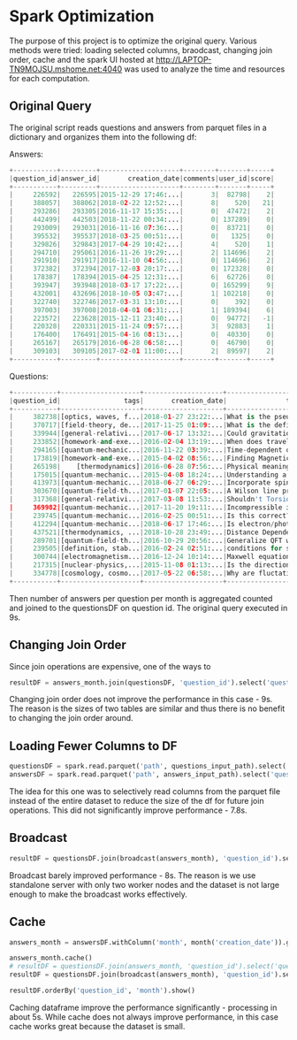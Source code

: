 # Spark Optimization 
The purpose of this project is to optimize the original query. Various methods were tried: loading selected columns, braodcast, changing join order, cache and the spark UI hosted at http://LAPTOP-TN9MOJSU.mshome.net:4040 was used to analyze the time and resources for each computation. 

## Original Query

The original script reads questions and answers from parquet files in a dictionary and organizes them into the following df: 

Answers: 
```python 
+-----------+---------+--------------------+--------+-------+-----+
|question_id|answer_id|       creation_date|comments|user_id|score|
+-----------+---------+--------------------+--------+-------+-----+
|     226592|   226595|2015-12-29 17:46:...|       3|  82798|    2|
|     388057|   388062|2018-02-22 12:52:...|       8|    520|   21|
|     293286|   293305|2016-11-17 15:35:...|       0|  47472|    2|
|     442499|   442503|2018-11-22 00:34:...|       0| 137289|    0|
|     293009|   293031|2016-11-16 07:36:...|       0|  83721|    0|
|     395532|   395537|2018-03-25 00:51:...|       0|   1325|    0|
|     329826|   329843|2017-04-29 10:42:...|       4|    520|    1|
|     294710|   295061|2016-11-26 19:29:...|       2| 114696|    2|
|     291910|   291917|2016-11-10 04:56:...|       0| 114696|    2|
|     372382|   372394|2017-12-03 20:17:...|       0| 172328|    0|
|     178387|   178394|2015-04-25 12:31:...|       6|  62726|    0|
|     393947|   393948|2018-03-17 17:22:...|       0| 165299|    9|
|     432001|   432696|2018-10-05 03:47:...|       1| 102218|    0|
|     322740|   322746|2017-03-31 13:10:...|       0|    392|    0|
|     397003|   397008|2018-04-01 06:31:...|       1| 189394|    6|
|     223572|   223628|2015-12-11 23:40:...|       0|  94772|   -1|
|     220328|   220331|2015-11-24 09:57:...|       3|  92883|    1|
|     176400|   176491|2015-04-16 08:13:...|       0|  40330|    0|
|     265167|   265179|2016-06-28 06:58:...|       0|  46790|    0|
|     309103|   309105|2017-02-01 11:00:...|       2|  89597|    2|
+-----------+---------+--------------------+--------+-------+-----+
```
Questions: 

```python 
+-----------+--------------------+--------------------+--------------------+------------------+--------+-------+-----+
|question_id|                tags|       creation_date|               title|accepted_answer_id|comments|user_id|views|
+-----------+--------------------+--------------------+--------------------+------------------+--------+-------+-----+
|     382738|[optics, waves, f...|2018-01-27 23:22:...|What is the pseud...|            382772|       0|  76347|   32|
|     370717|[field-theory, de...|2017-11-25 01:09:...|What is the defin...|              null|       1|  75085|   82|
|     339944|[general-relativi...|2017-06-17 13:32:...|Could gravitation...|              null|      13| 116137|  333|
|     233852|[homework-and-exe...|2016-02-04 13:19:...|When does travell...|              null|       9|  95831|  185|
|     294165|[quantum-mechanic...|2016-11-22 03:39:...|Time-dependent qu...|              null|       1| 118807|   56|
|     173819|[homework-and-exe...|2015-04-02 08:56:...|Finding Magnetic ...|              null|       5|  76767| 3709|
|     265198|    [thermodynamics]|2016-06-28 07:56:...|Physical meaning ...|              null|       2|  65035| 1211|
|     175015|[quantum-mechanic...|2015-04-08 18:24:...|Understanding a m...|              null|       1|  76155|  326|
|     413973|[quantum-mechanic...|2018-06-27 06:29:...|Incorporate spino...|              null|       3| 167682|   81|
|     303670|[quantum-field-th...|2017-01-07 22:05:...|A Wilson line pro...|              null|       0| 101968|  184|
|     317368|[general-relativi...|2017-03-08 11:53:...|Shouldn't Torsion...|              null|       0|  20427|  305|
|     369982|[quantum-mechanic...|2017-11-20 19:11:...|Incompressible in...|              null|       4| 124864|   83|
|     239745|[quantum-mechanic...|2016-02-25 00:51:...|Is this correct? ...|            239773|       2|  89821|   78|
|     412294|[quantum-mechanic...|2018-06-17 17:46:...|Is electron/photo...|              null|       0|    605|   61|
|     437521|[thermodynamics, ...|2018-10-28 23:49:...|Distance Dependen...|              null|       2| 211152|   19|
|     289701|[quantum-field-th...|2016-10-29 20:56:...|Generalize QFT wi...|              null|       4|  31922|   49|
|     239505|[definition, stab...|2016-02-24 02:51:...|conditions for so...|              null|       3| 102021|  121|
|     300744|[electromagnetism...|2016-12-24 10:14:...|Maxwell equations...|            300749|       0| 112190|  171|
|     217315|[nuclear-physics,...|2015-11-08 01:13:...|Is the direction ...|              null|       1|  60150| 1749|
|     334778|[cosmology, cosmo...|2017-05-22 06:58:...|Why are fluctatio...|            334791|       3| 109312|  110|
+-----------+--------------------+--------------------+--------------------+------------------+--------+-------+-----+
```
Then number of answers per question per month is aggregated counted and joined to the questionsDF on question id. 
The original query executed in 9s. 

## Changing Join Order 
Since join operations are expensive, one of the ways to 
```python
resultDF = answers_month.join(questionsDF, 'question_id').select('question_id', 'creation_date', 'title', 'month', 'cnt')
```
Changing join order does not improve the performance in this case - 9s. The reason is the sizes of two tables are similar and thus there is no benefit to changing the join order around. 

## Loading Fewer Columns to DF 
```python
questionsDF = spark.read.parquet('path', questions_input_path).select('question_id','creation_date','title')
answersDF = spark.read.parquet('path', answers_input_path).select('question_id','answer_id','creation_date')
```
The idea for this one was to selectively read columns from the parquet file instead of the entire dataset to reduce the size of the df for future join operations. This did not significantly improve performance - 7.8s. 

## Broadcast 
```python
resultDF = questionsDF.join(broadcast(answers_month), 'question_id').select('question_id', 'creation_date', 'title', 'month', 'cnt')
```
Broadcast barely improved performance - 8s. The reason is we use standalone server with only two worker nodes and the dataset is not large enough to make the broadcast works effectively.

## Cache 
```python 
answers_month = answersDF.withColumn('month', month('creation_date')).groupBy('question_id', 'month').agg(count('*').alias('cnt'))

answers_month.cache()
# resultDF = questionsDF.join(answers_month, 'question_id').select('question_id', 'creation_date', 'title', 'month', 'cnt')
resultDF = questionsDF.join(broadcast(answers_month), 'question_id').select('question_id', 'creation_date', 'title', 'month', 'cnt')

resultDF.orderBy('question_id', 'month').show()
```
Caching dataframe improve the performance significantly - processing in about 5s. While cache does not always improve performance, in this case cache works great because the dataset is small. 

